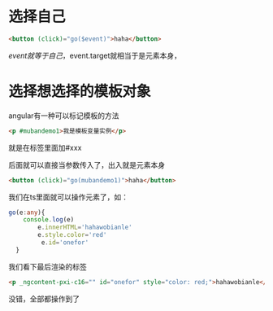 # 选择自己

```html
<button (click)="go($event)">haha</button>
```

$event就等于自己，$event.target就相当于是元素本身，

# 选择想选择的模板对象

angular有一种可以标记模板的方法

```html
<p #mubandemo1>我是模板变量实例</p>
```

就是在标签里面加#xxx

后面就可以直接当参数传入了，出入就是元素本身

```html
<button (click)="go(mubandemo1)">haha</button>
```

我们在ts里面就可以操作元素了，如：

```typescript
go(e:any){
    console.log(e)
    	e.innerHTML='hahawobianle'
     	e.style.color='red'
   		 e.id='onefor'
  }
```

我们看下最后渲染的标签

```html
<p _ngcontent-pxi-c16="" id="onefor" style="color: red;">hahawobianle</p>
```

没错，全部都操作到了